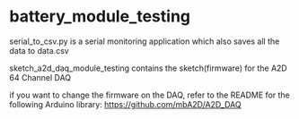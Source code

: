# battery_module_testing

serial_to_csv.py is a serial monitoring application which also saves all the data to data.csv

sketch_a2d_daq_module_testing contains the sketch(firmware) for the A2D 64 Channel DAQ

if you want to change the firmware on the DAQ, refer to the README for the following Arduino library: https://github.com/mbA2D/A2D_DAQ
